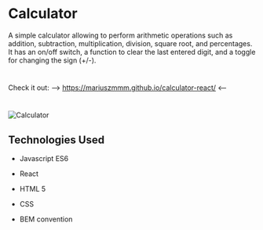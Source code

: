 # **Calculator**

A simple calculator allowing to perform arithmetic operations such as addition, subtraction, multiplication, division, square root, and percentages. 
It has an on/off switch, a function to clear the last entered digit, and a toggle for changing the sign (+/-).
#
 Check it out:     -->    https://mariuszmmm.github.io/calculator-react/   <--
#
![Calculator](%PUBLIC_URL%/calculator.png)


## Technologies Used
  
- Javascript ES6

- React

- HTML 5

- CSS

- BEM convention
